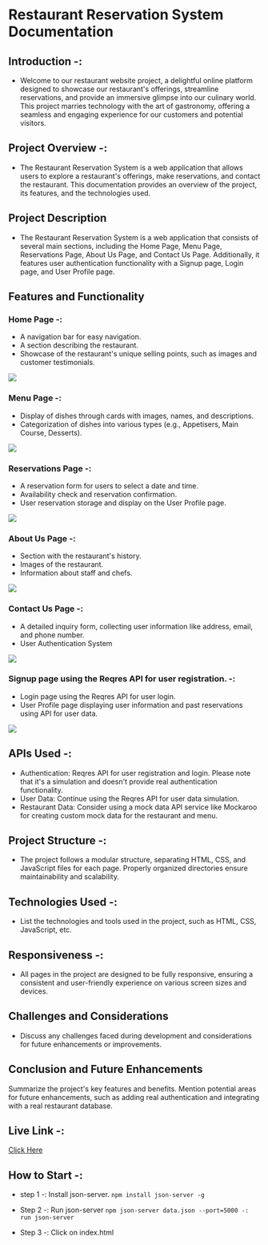 # Restaurant Reservation System Documentation

## Introduction -: 

- Welcome to our restaurant website project, a delightful online platform designed to showcase our restaurant's offerings, streamline reservations, and provide an immersive glimpse into our culinary world. This project marries technology with the art of gastronomy, offering a seamless and engaging experience for our customers and potential visitors.

## Project Overview -: 

- The Restaurant Reservation System is a web application that allows users to explore a restaurant's offerings, make reservations, and contact the restaurant. This documentation provides an overview of the project, its features, and the technologies used.

## Project Description

- The Restaurant Reservation System is a web application that consists of several main sections, including the Home Page, Menu Page, Reservations Page, About Us Page, and Contact Us Page. Additionally, it features user authentication functionality with a Signup page, Login page, and User Profile page.

## Features and Functionality

### Home Page  -: 

- A navigation bar for easy navigation.
- A section describing the restaurant.
- Showcase of the restaurant's unique selling points, such as images and customer testimonials.

<img src="./assets/screenshot/homepage.png">

### Menu Page -: 

- Display of dishes through cards with images, names, and descriptions.
- Categorization of dishes into various types (e.g., Appetisers, Main Course, Desserts).

<img src="./assets/screenshot/Menu.png">


### Reservations Page -: 

- A reservation form for users to select a date and time.
- Availability check and reservation confirmation.
- User reservation storage and display on the User Profile page.

<img src="./assets/screenshot/reservation.png">


### About Us Page -: 

- Section with the restaurant's history.
- Images of the restaurant.
- Information about staff and chefs.

<img src="./assets/screenshot/About.png"> 

### Contact Us Page -: 

- A detailed inquiry form, collecting user information like address, email, and phone number.
- User Authentication System

<img src="./assets/screenshot/contact.png">

### Signup page using the Reqres API for user registration. -: 
- Login page using the Reqres API for user login.
- User Profile page displaying user information and past reservations using API for user data.

<img src="./assets/screenshot/login.png">

## APIs Used -:

- Authentication: Reqres API for user registration and login. Please note that it's a simulation and doesn't provide real authentication functionality.
- User Data: Continue using the Reqres API for user data simulation.
- Restaurant Data: Consider using a mock data API service like Mockaroo for creating custom mock data for the restaurant and menu.

## Project Structure -: 

- The project follows a modular structure, separating HTML, CSS, and JavaScript files for each page. Properly organized directories ensure maintainability and scalability.

## Technologies Used -: 

- List the technologies and tools used in the project, such as HTML, CSS, JavaScript, etc.

## Responsiveness -: 

- All pages in the project are designed to be fully responsive, ensuring a consistent and user-friendly experience on various screen sizes and devices.

## Challenges and Considerations

- Discuss any challenges faced during development and considerations for future enhancements or improvements.

## Conclusion and Future Enhancements

Summarize the project's key features and benefits. Mention potential areas for future enhancements, such as adding real authentication and integrating with a real restaurant database.

## Live Link -: 
<a href="https://mrrushikesh.github.io/Rushikesh_Ingale_DOM_final_22th_Oct_2023/Pages/profile.html">Click Here</a>

## How to Start -: 

- step 1 -: Install json-server. 
    `npm install json-server -g`

- Step 2 -: Run json-server
    `npm json-server data.json --port=5000 -: run json-server`

- Step 3 -: Click on index.html